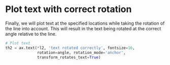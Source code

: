 # Plot text with correct rotation

Finally, we will plot text at the specified locations while taking the rotation of the line into account. This will result in the text being rotated at the correct angle relative to the line.

```python
# Plot text
th2 = ax.text(*l2, 'text rotated correctly', fontsize=16,
              rotation=angle, rotation_mode='anchor',
              transform_rotates_text=True)
```
